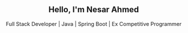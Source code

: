 <h2 align="center">Hello, I'm <b>Nesar Ahmed</b></h2>

<p align="center">Full Stack Developer | Java | Spring Boot | Ex Competitive Programmer</p>
